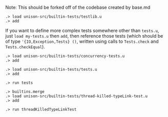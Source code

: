 
Note: This should be forked off of the codebase created by base.md

```ucm:hide
.> load unison-src/builtin-tests/testlib.u
.> add
```

If you want to define more complex tests somewhere other than `tests.u`, just `load my-tests.u` then `add`,
then reference those tests (which should be of type `'{IO,Exception,Tests} ()`, written using calls
to `Tests.check` and `Tests.checkEqual`).

```ucm:hide
.> load unison-src/builtin-tests/concurrency-tests.u
.> add
```

```ucm:hide
.> load unison-src/builtin-tests/tests.u
.> add
```

```ucm
.> run tests
```


```ucm:hide
.> builtins.merge
.> load unison-src/builtin-tests/thread-killed-typeLink-test.u
.> add
```

```ucm
.> run threadKilledTypeLinkTest
```
